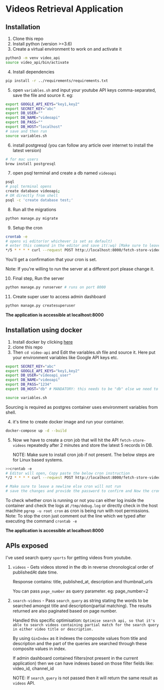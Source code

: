 # Videos Retrieval Application

## Installation
1. Clone this repo
2. Install python (version >=3.6)
3. Create a virtual environment to work on and activate it
```bash
python3 -m venv video_api
source video_api/bin/activate
```
4. Install dependencies
```bash
pip install -r ../requirements/requirements.txt
```
5. open `variables.sh` and input your youtube API keys comma-separated, save the file and source it.
eg:
```bash
export GOOGLE_API_KEYS="key1,key2"
export SECRET_KEY="abc"
export DB_USER=""
export DB_NAME="videoapi"
export DB_PASS=""
export DB_HOST="localhost"
# save and then run
source variables.sh
```
6. install postgresql (you can follow any article over internet to install the latest version)

```bash
# for mac users
brew install postgresql
```
7. open psql terminal and create a db named `videoapi`
```bash
psql
# psql terminal opens
create database videoapi;
# OR directly from shell
psql -c 'create database test;'
```
8. Run all the migrations
```bash
python manage.py migrate
```
9. Setup the cron
```bash
crontab -e
# opens vi editor(or whichever is set as default)
# enter this command in the editor and save it(:wq) [Make sure to leave a new line at EOF else cron will not run]
*/5 * * * * curl --request POST http://localhost:8000/fetch-store-videos/

```
You'll get a confirmation that your cron is set.
  

Note: If you're willing to run the server at a different port please change it.
  
10. Final step, Run the server
```bash
python manage.py runserver # runs on port 8000
```
11. Create super user to access admin dashboard
```bash
python manage.py createsuperuser
```
**The application is accessible at localhost:8000**


## Installation using docker
1. Install docker by clicking [here](https://docs.docker.com/get-docker/)
2. clone this repo
3. Then `cd video-api` and Edit the variables.sh file and source it.
Here put your environment variables like Google API keys etc.
```bash
export SECRET_KEY="abc"
export GOOGLE_API_KEYS="key1,key2"
export DB_USER="videoapi_user"
export DB_NAME="videoapi"
export DB_PASS="1234"
export DB_HOST="db" # MANDATORY: this needs to be "db" else we need to make a change in docker-compose file
```

```bash
source variables.sh
```

  Sourcing is required as postgres container uses environment variables from shell.
 
4. it's time to create docker image and run your container.
```bash
docker-compose up -d --build
```

5. Now we have to create a cron job that will hit the API `fetch-store-videos` repeatedly after 2 minutes and store the latest 5 records in DB. 
  
    NOTE:     Make sure to install cron job if not present. The below steps are for Linux based systems.
```bash
>>crontab -e
# Editor will open, Copy paste the below cron instruction
*/2 * * * * curl --request POST http://localhost:8000/fetch-store-videos/

# Make sure to leave a newline else cron will not run
# save the changes and provide the password to confirm and Now the cron is up and running.
```
To check whether cron is running or not you can either log inside the container and check the logs at `/tmp/debug.log` or directly check in the host machine `pgrep -u root cron` as cron is being run with root permissions.
Note: To stop the cron just comment out the line which we typed after executing the command `crontab -e`

**The application is accessible at localhost:8000**

## APIs exposed
I've used search query `sports` for getting videos from youtube.
1. `videos` - Gets videos stored in the db in reverse chronological order of publishedAt date time.
  
    Response contains: title, published_at, description and thumbnail_urls

    You can pass `page_number` as query parameter. eg: page_number=2
2. `search-videos` - Pass `search_query` as string stating the words to be searched amongst title and description(partial matching). The results returned are also paginated based on page number.
  
    Handled this specific optimisation:
`Optimise search api, so that it's able to search videos containing partial match for the search query in either video title or description.`
  
    By using `GinIndex` as it indexes the composite values from title and description and the part of the queries are searched through these composite values in index.

  
    If admin dashboard contained filters(not present in the current application) then we can have indexes based on those filter fields like: video_id, channel_id
  
    NOTE: If `search_query` is not passed then it will return the same result as `videos` API.
